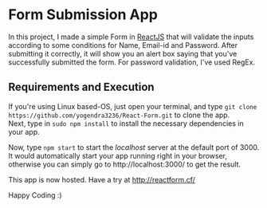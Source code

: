 # Form Submission App

In this project, I made a simple Form in [ReactJS](https://reactjs.org/) that will validate the inputs according to some conditions for Name, Email-id and Password. After submitting it correctly, it will show you an alert box saying that you've successfully submitted the form. For password validation, I've used RegEx.

## Requirements and Execution

If you're using Linux based-OS, just open your terminal, and type `git clone https://github.com/yogendra3236/React-Form.git` to clone the app.<br>
Next, type in `sudo npm install` to install the necessary dependencies in your app. <br>

Now, type `npm start` to start the *localhost* server at the default port of 3000.<br>
It would automatically start your app running right in your browser, otherwise you can simply go to http://localhost:3000/ to get the result.
<br>

This app is now hosted. Have a try at http://reactform.cf/ 
<br>

Happy Coding :)